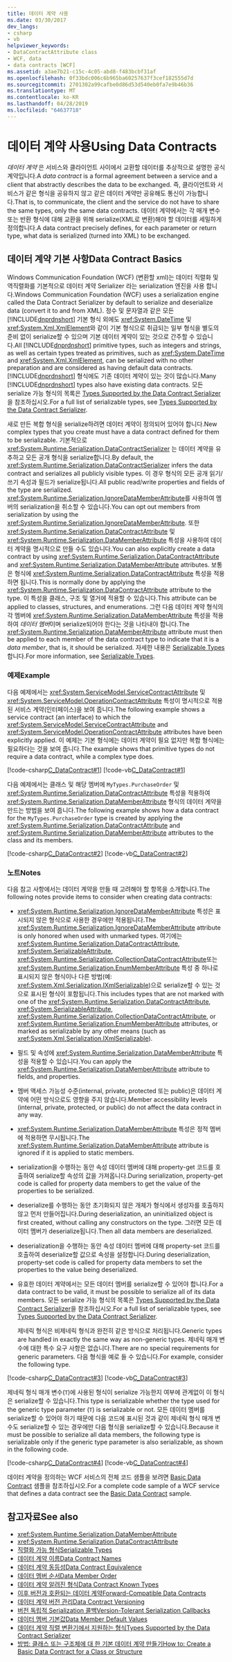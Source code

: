 ```yaml
---
title: 데이터 계약 사용
ms.date: 03/30/2017
dev_langs:
- csharp
- vb
helpviewer_keywords:
- DataContractAttribute class
- WCF, data
- data contracts [WCF]
ms.assetid: a3ae7b21-c15c-4c05-abd8-f483bcbf31af
ms.openlocfilehash: 0f33bdc006c6b965ba60257637f3cef182555d7d
ms.sourcegitcommit: 2701302a99cafbe0d86d53d540eb0fa7e9b46b36
ms.translationtype: MT
ms.contentlocale: ko-KR
ms.lasthandoff: 04/28/2019
ms.locfileid: "64637718"
---
```

# <a name="using-data-contracts"></a><span data-ttu-id="e6ccb-102">데이터 계약 사용</span><span class="sxs-lookup"><span data-stu-id="e6ccb-102">Using Data Contracts</span></span>
<span data-ttu-id="e6ccb-103">*데이터 계약* 은 서비스와 클라이언트 사이에서 교환할 데이터를 추상적으로 설명한 공식 계약입니다.</span><span class="sxs-lookup"><span data-stu-id="e6ccb-103">A *data contract* is a formal agreement between a service and a client that abstractly describes the data to be exchanged.</span></span> <span data-ttu-id="e6ccb-104">즉, 클라이언트와 서비스가 같은 형식을 공유하지 않고 같은 데이터 계약만 공유해도 통신이 가능합니다.</span><span class="sxs-lookup"><span data-stu-id="e6ccb-104">That is, to communicate, the client and the service do not have to share the same types, only the same data contracts.</span></span> <span data-ttu-id="e6ccb-105">데이터 계약에서는 각 매개 변수 또는 반환 형식에 대해 교환을 위해 serialize(XML로 변환)해야 할 데이터를 세밀하게 정의합니다.</span><span class="sxs-lookup"><span data-stu-id="e6ccb-105">A data contract precisely defines, for each parameter or return type, what data is serialized (turned into XML) to be exchanged.</span></span>  
  
## <a name="data-contract-basics"></a><span data-ttu-id="e6ccb-106">데이터 계약 기본 사항</span><span class="sxs-lookup"><span data-stu-id="e6ccb-106">Data Contract Basics</span></span>  
 <span data-ttu-id="e6ccb-107">Windows Communication Foundation (WCF) (변환할 xml)는 데이터 직렬화 및 역직렬화를 기본적으로 데이터 계약 Serializer 라는 serialization 엔진을 사용 합니다.</span><span class="sxs-lookup"><span data-stu-id="e6ccb-107">Windows Communication Foundation (WCF) uses a serialization engine called the Data Contract Serializer by default to serialize and deserialize data (convert it to and from XML).</span></span> <span data-ttu-id="e6ccb-108">정수 및 문자열과 같은 모든 [!INCLUDE[dnprdnshort](../../../../includes/dnprdnshort-md.md)] 기본 형식 외에도 <xref:System.DateTime> 및 <xref:System.Xml.XmlElement>와 같이 기본 형식으로 취급되는 일부 형식을 별도의 준비 없이 serialize할 수 있으며 기본 데이터 계약이 있는 것으로 간주할 수 있습니다.</span><span class="sxs-lookup"><span data-stu-id="e6ccb-108">All [!INCLUDE[dnprdnshort](../../../../includes/dnprdnshort-md.md)] primitive types, such as integers and strings, as well as certain types treated as primitives, such as <xref:System.DateTime> and <xref:System.Xml.XmlElement>, can be serialized with no other preparation and are considered as having default data contracts.</span></span> <span data-ttu-id="e6ccb-109">[!INCLUDE[dnprdnshort](../../../../includes/dnprdnshort-md.md)] 형식에도 기존 데이터 계약이 있는 것이 많습니다.</span><span class="sxs-lookup"><span data-stu-id="e6ccb-109">Many [!INCLUDE[dnprdnshort](../../../../includes/dnprdnshort-md.md)] types also have existing data contracts.</span></span> <span data-ttu-id="e6ccb-110">모든 serialize 가능 형식의 목록은 [Types Supported by the Data Contract Serializer](../../../../docs/framework/wcf/feature-details/types-supported-by-the-data-contract-serializer.md)을 참조하십시오.</span><span class="sxs-lookup"><span data-stu-id="e6ccb-110">For a full list of serializable types, see [Types Supported by the Data Contract Serializer](../../../../docs/framework/wcf/feature-details/types-supported-by-the-data-contract-serializer.md).</span></span>  
  
 <span data-ttu-id="e6ccb-111">새로 만든 복합 형식을 serialize하려면 데이터 계약이 정의되어 있어야 합니다.</span><span class="sxs-lookup"><span data-stu-id="e6ccb-111">New complex types that you create must have a data contract defined for them to be serializable.</span></span> <span data-ttu-id="e6ccb-112">기본적으로 <xref:System.Runtime.Serialization.DataContractSerializer> 는 데이터 계약을 유추하고 모든 공개 형식을 serialize합니다.</span><span class="sxs-lookup"><span data-stu-id="e6ccb-112">By default, the <xref:System.Runtime.Serialization.DataContractSerializer> infers the data contract and serializes all publicly visible types.</span></span> <span data-ttu-id="e6ccb-113">이 경우 형식의 모든 공개 읽기/쓰기 속성과 필드가 serialize됩니다.</span><span class="sxs-lookup"><span data-stu-id="e6ccb-113">All public read/write properties and fields of the type are serialized.</span></span> <span data-ttu-id="e6ccb-114"><xref:System.Runtime.Serialization.IgnoreDataMemberAttribute>를 사용하여 멤버의 serialization을 취소할 수 있습니다.</span><span class="sxs-lookup"><span data-stu-id="e6ccb-114">You can opt out members from serialization by using the <xref:System.Runtime.Serialization.IgnoreDataMemberAttribute>.</span></span> <span data-ttu-id="e6ccb-115">또한 <xref:System.Runtime.Serialization.DataContractAttribute> 및 <xref:System.Runtime.Serialization.DataMemberAttribute> 특성을 사용하여 데이터 계약을 명시적으로 만들 수도 있습니다.</span><span class="sxs-lookup"><span data-stu-id="e6ccb-115">You can also explicitly create a data contract by using <xref:System.Runtime.Serialization.DataContractAttribute> and <xref:System.Runtime.Serialization.DataMemberAttribute> attributes.</span></span> <span data-ttu-id="e6ccb-116">보통은 형식에 <xref:System.Runtime.Serialization.DataContractAttribute> 특성을 적용하면 됩니다.</span><span class="sxs-lookup"><span data-stu-id="e6ccb-116">This is normally done by applying the <xref:System.Runtime.Serialization.DataContractAttribute> attribute to the type.</span></span> <span data-ttu-id="e6ccb-117">이 특성을 클래스, 구조 및 열거에 적용할 수 있습니다.</span><span class="sxs-lookup"><span data-stu-id="e6ccb-117">This attribute can be applied to classes, structures, and enumerations.</span></span> <span data-ttu-id="e6ccb-118">그런 다음 데이터 계약 형식의 각 멤버에 <xref:System.Runtime.Serialization.DataMemberAttribute> 특성을 적용하여 *데이터 멤버*이며 serialize되어야 한다는 것을 나타내야 합니다.</span><span class="sxs-lookup"><span data-stu-id="e6ccb-118">The <xref:System.Runtime.Serialization.DataMemberAttribute> attribute must then be applied to each member of the data contract type to indicate that it is a *data member*, that is, it should be serialized.</span></span> <span data-ttu-id="e6ccb-119">자세한 내용은 [Serializable Types](../../../../docs/framework/wcf/feature-details/serializable-types.md)합니다.</span><span class="sxs-lookup"><span data-stu-id="e6ccb-119">For more information, see [Serializable Types](../../../../docs/framework/wcf/feature-details/serializable-types.md).</span></span>  
  
### <a name="example"></a><span data-ttu-id="e6ccb-120">예제</span><span class="sxs-lookup"><span data-stu-id="e6ccb-120">Example</span></span>  
 <span data-ttu-id="e6ccb-121">다음 예제에서는 <xref:System.ServiceModel.ServiceContractAttribute> 및 <xref:System.ServiceModel.OperationContractAttribute> 특성이 명시적으로 적용된 서비스 계약(인터페이스)을 보여 줍니다.</span><span class="sxs-lookup"><span data-stu-id="e6ccb-121">The following example shows a service contract (an interface) to which the <xref:System.ServiceModel.ServiceContractAttribute> and <xref:System.ServiceModel.OperationContractAttribute> attributes have been explicitly applied.</span></span> <span data-ttu-id="e6ccb-122">이 예제는 기본 형식에는 데이터 계약이 필요 없지만 복합 형식에는 필요하다는 것을 보여 줍니다.</span><span class="sxs-lookup"><span data-stu-id="e6ccb-122">The example shows that primitive types do not require a data contract, while a complex type does.</span></span>  
  
 [!code-csharp[C_DataContract#1](../../../../samples/snippets/csharp/VS_Snippets_CFX/c_datacontract/cs/source.cs#1)]
 [!code-vb[C_DataContract#1](../../../../samples/snippets/visualbasic/VS_Snippets_CFX/c_datacontract/vb/source.vb#1)]  
  
 <span data-ttu-id="e6ccb-123">다음 예제에서는 클래스 및 해당 멤버에 `MyTypes.PurchaseOrder` 및 <xref:System.Runtime.Serialization.DataContractAttribute> 특성을 적용하여 <xref:System.Runtime.Serialization.DataMemberAttribute> 형식의 데이터 계약을 만드는 방법을 보여 줍니다.</span><span class="sxs-lookup"><span data-stu-id="e6ccb-123">The following example shows how a data contract for the `MyTypes.PurchaseOrder` type is created by applying the <xref:System.Runtime.Serialization.DataContractAttribute> and <xref:System.Runtime.Serialization.DataMemberAttribute> attributes to the class and its members.</span></span>  
  
 [!code-csharp[C_DataContract#2](../../../../samples/snippets/csharp/VS_Snippets_CFX/c_datacontract/cs/source.cs#2)]
 [!code-vb[C_DataContract#2](../../../../samples/snippets/visualbasic/VS_Snippets_CFX/c_datacontract/vb/source.vb#2)]  
  
### <a name="notes"></a><span data-ttu-id="e6ccb-124">노트</span><span class="sxs-lookup"><span data-stu-id="e6ccb-124">Notes</span></span>  
 <span data-ttu-id="e6ccb-125">다음 참고 사항에서는 데이터 계약을 만들 때 고려해야 할 항목을 소개합니다.</span><span class="sxs-lookup"><span data-stu-id="e6ccb-125">The following notes provide items to consider when creating data contracts:</span></span>  
  
- <span data-ttu-id="e6ccb-126"><xref:System.Runtime.Serialization.IgnoreDataMemberAttribute> 특성은 표시되지 않은 형식으로 사용한 경우에만 적용됩니다.</span><span class="sxs-lookup"><span data-stu-id="e6ccb-126">The <xref:System.Runtime.Serialization.IgnoreDataMemberAttribute> attribute is only honored when used with unmarked types.</span></span> <span data-ttu-id="e6ccb-127">여기에는 <xref:System.Runtime.Serialization.DataContractAttribute>, <xref:System.SerializableAttribute>, <xref:System.Runtime.Serialization.CollectionDataContractAttribute>또는 <xref:System.Runtime.Serialization.EnumMemberAttribute> 특성 중 하나로 표시되지 않은 형식이나 다른 방법(예: <xref:System.Xml.Serialization.IXmlSerializable>)으로 serialize할 수 있는 것으로 표시된 형식이 포함됩니다.</span><span class="sxs-lookup"><span data-stu-id="e6ccb-127">This includes types that are not marked with one of the <xref:System.Runtime.Serialization.DataContractAttribute>, <xref:System.SerializableAttribute>, <xref:System.Runtime.Serialization.CollectionDataContractAttribute>, or <xref:System.Runtime.Serialization.EnumMemberAttribute> attributes, or marked as serializable by any other means (such as <xref:System.Xml.Serialization.IXmlSerializable>).</span></span>  
  
- <span data-ttu-id="e6ccb-128">필드 및 속성에 <xref:System.Runtime.Serialization.DataMemberAttribute> 특성을 적용할 수 있습니다.</span><span class="sxs-lookup"><span data-stu-id="e6ccb-128">You can apply the <xref:System.Runtime.Serialization.DataMemberAttribute> attribute to fields, and properties.</span></span>  
  
- <span data-ttu-id="e6ccb-129">멤버 액세스 가능성 수준(internal, private, protected 또는 public)은 데이터 계약에 어떤 방식으로도 영향을 주지 않습니다.</span><span class="sxs-lookup"><span data-stu-id="e6ccb-129">Member accessibility levels (internal, private, protected, or public) do not affect the data contract in any way.</span></span>  
  
- <span data-ttu-id="e6ccb-130"><xref:System.Runtime.Serialization.DataMemberAttribute> 특성은 정적 멤버에 적용하면 무시됩니다.</span><span class="sxs-lookup"><span data-stu-id="e6ccb-130">The <xref:System.Runtime.Serialization.DataMemberAttribute> attribute is ignored if it is applied to static members.</span></span>  
  
- <span data-ttu-id="e6ccb-131">serialization을 수행하는 동안 속성 데이터 멤버에 대해 property-get 코드를 호출하여 serialize할 속성의 값을 가져옵니다.</span><span class="sxs-lookup"><span data-stu-id="e6ccb-131">During serialization, property-get code is called for property data members to get the value of the properties to be serialized.</span></span>  
  
- <span data-ttu-id="e6ccb-132">deserialize를 수행하는 동안 초기화되지 않은 개체가 형식에서 생성자를 호출하지 않고 먼저 만들어집니다.</span><span class="sxs-lookup"><span data-stu-id="e6ccb-132">During deserialization, an uninitialized object is first created, without calling any constructors on the type.</span></span> <span data-ttu-id="e6ccb-133">그러면 모든 데이터 멤버가 deserialize됩니다.</span><span class="sxs-lookup"><span data-stu-id="e6ccb-133">Then all data members are deserialized.</span></span>  
  
- <span data-ttu-id="e6ccb-134">deserialization을 수행하는 동안 속성 데이터 멤버에 대해 property-set 코드를 호출하여 deserialize할 값으로 속성을 설정합니다.</span><span class="sxs-lookup"><span data-stu-id="e6ccb-134">During deserialization, property-set code is called for property data members to set the properties to the value being deserialized.</span></span>  
  
- <span data-ttu-id="e6ccb-135">유효한 데이터 계약에서는 모든 데이터 멤버를 serialize할 수 있어야 합니다.</span><span class="sxs-lookup"><span data-stu-id="e6ccb-135">For a data contract to be valid, it must be possible to serialize all of its data members.</span></span> <span data-ttu-id="e6ccb-136">모든 serialize 가능 형식의 목록은 [Types Supported by the Data Contract Serializer](../../../../docs/framework/wcf/feature-details/types-supported-by-the-data-contract-serializer.md)을 참조하십시오.</span><span class="sxs-lookup"><span data-stu-id="e6ccb-136">For a full list of serializable types, see [Types Supported by the Data Contract Serializer](../../../../docs/framework/wcf/feature-details/types-supported-by-the-data-contract-serializer.md).</span></span>  
  
     <span data-ttu-id="e6ccb-137">제네릭 형식은 비제네릭 형식과 완전히 같은 방식으로 처리됩니다.</span><span class="sxs-lookup"><span data-stu-id="e6ccb-137">Generic types are handled in exactly the same way as non-generic types.</span></span> <span data-ttu-id="e6ccb-138">제네릭 매개 변수에 대한 특수 요구 사항은 없습니다.</span><span class="sxs-lookup"><span data-stu-id="e6ccb-138">There are no special requirements for generic parameters.</span></span> <span data-ttu-id="e6ccb-139">다음 형식을 예로 들 수 있습니다.</span><span class="sxs-lookup"><span data-stu-id="e6ccb-139">For example, consider the following type.</span></span>  
  
 [!code-csharp[C_DataContract#3](../../../../samples/snippets/csharp/VS_Snippets_CFX/c_datacontract/cs/source.cs#3)]
 [!code-vb[C_DataContract#3](../../../../samples/snippets/visualbasic/VS_Snippets_CFX/c_datacontract/vb/source.vb#3)]  
  
 <span data-ttu-id="e6ccb-140">제네릭 형식 매개 변수(`T`)에 사용된 형식이 serialize 가능한지 여부에 관계없이 이 형식은 serialize할 수 있습니다.</span><span class="sxs-lookup"><span data-stu-id="e6ccb-140">This type is serializable whether the type used for the generic type parameter (`T`) is serializable or not.</span></span> <span data-ttu-id="e6ccb-141">모든 데이터 멤버를 serialize할 수 있어야 하기 때문에 다음 코드에 표시된 것과 같이 제네릭 형식 매개 변수도 serialize할 수 있는 경우에만 다음 형식을 serialize할 수 있습니다.</span><span class="sxs-lookup"><span data-stu-id="e6ccb-141">Because it must be possible to serialize all data members, the following type is serializable only if the generic type parameter is also serializable, as shown in the following code.</span></span>  
  
 [!code-csharp[C_DataContract#4](../../../../samples/snippets/csharp/VS_Snippets_CFX/c_datacontract/cs/source.cs#4)]
 [!code-vb[C_DataContract#4](../../../../samples/snippets/visualbasic/VS_Snippets_CFX/c_datacontract/vb/source.vb#4)]  
  
 <span data-ttu-id="e6ccb-142">데이터 계약을 정의하는 WCF 서비스의 전체 코드 샘플을 보려면 [Basic Data Contract](../../../../docs/framework/wcf/samples/basic-data-contract.md) 샘플을 참조하십시오.</span><span class="sxs-lookup"><span data-stu-id="e6ccb-142">For a complete code sample of a WCF service that defines a data contract see the [Basic Data Contract](../../../../docs/framework/wcf/samples/basic-data-contract.md) sample.</span></span>  
  
## <a name="see-also"></a><span data-ttu-id="e6ccb-143">참고자료</span><span class="sxs-lookup"><span data-stu-id="e6ccb-143">See also</span></span>

- <xref:System.Runtime.Serialization.DataMemberAttribute>
- <xref:System.Runtime.Serialization.DataContractAttribute>
- [<span data-ttu-id="e6ccb-144">직렬화 가능 형식</span><span class="sxs-lookup"><span data-stu-id="e6ccb-144">Serializable Types</span></span>](../../../../docs/framework/wcf/feature-details/serializable-types.md)
- [<span data-ttu-id="e6ccb-145">데이터 계약 이름</span><span class="sxs-lookup"><span data-stu-id="e6ccb-145">Data Contract Names</span></span>](../../../../docs/framework/wcf/feature-details/data-contract-names.md)
- [<span data-ttu-id="e6ccb-146">데이터 계약 동등성</span><span class="sxs-lookup"><span data-stu-id="e6ccb-146">Data Contract Equivalence</span></span>](../../../../docs/framework/wcf/feature-details/data-contract-equivalence.md)
- [<span data-ttu-id="e6ccb-147">데이터 멤버 순서</span><span class="sxs-lookup"><span data-stu-id="e6ccb-147">Data Member Order</span></span>](../../../../docs/framework/wcf/feature-details/data-member-order.md)
- [<span data-ttu-id="e6ccb-148">데이터 계약 알려진 형식</span><span class="sxs-lookup"><span data-stu-id="e6ccb-148">Data Contract Known Types</span></span>](../../../../docs/framework/wcf/feature-details/data-contract-known-types.md)
- [<span data-ttu-id="e6ccb-149">이후 버전과 호환되는 데이터 계약</span><span class="sxs-lookup"><span data-stu-id="e6ccb-149">Forward-Compatible Data Contracts</span></span>](../../../../docs/framework/wcf/feature-details/forward-compatible-data-contracts.md)
- [<span data-ttu-id="e6ccb-150">데이터 계약 버전 관리</span><span class="sxs-lookup"><span data-stu-id="e6ccb-150">Data Contract Versioning</span></span>](../../../../docs/framework/wcf/feature-details/data-contract-versioning.md)
- [<span data-ttu-id="e6ccb-151">버전 독립적 Serialization 콜백</span><span class="sxs-lookup"><span data-stu-id="e6ccb-151">Version-Tolerant Serialization Callbacks</span></span>](../../../../docs/framework/wcf/feature-details/version-tolerant-serialization-callbacks.md)
- [<span data-ttu-id="e6ccb-152">데이터 멤버 기본값</span><span class="sxs-lookup"><span data-stu-id="e6ccb-152">Data Member Default Values</span></span>](../../../../docs/framework/wcf/feature-details/data-member-default-values.md)
- [<span data-ttu-id="e6ccb-153">데이터 계약 직렬 변환기에서 지원하는 형식</span><span class="sxs-lookup"><span data-stu-id="e6ccb-153">Types Supported by the Data Contract Serializer</span></span>](../../../../docs/framework/wcf/feature-details/types-supported-by-the-data-contract-serializer.md)
- [<span data-ttu-id="e6ccb-154">방법: 클래스 또는 구조체에 대 한 기본 데이터 계약 만들기</span><span class="sxs-lookup"><span data-stu-id="e6ccb-154">How to: Create a Basic Data Contract for a Class or Structure</span></span>](../../../../docs/framework/wcf/feature-details/how-to-create-a-basic-data-contract-for-a-class-or-structure.md)

